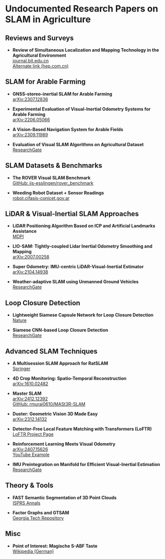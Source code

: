 # Undocumented Research Papers on SLAM in Agriculture

## Reviews and Surveys

- **Review of Simultaneous Localization and Mapping Technology in the Agricultural Environment**  
  [journal.bit.edu.cn](https://journal.bit.edu.cn/jbit/en/article/doi/10.15918/j.jbit1004-0579.2023.015?viewType=HTML)  
  [Alternate link (hep.com.cn)](https://journal.hep.com.cn/jbit/EN/10.15918/j.jbit1004-0579.2023.015)

## SLAM for Arable Farming

- **GNSS-stereo-inertial SLAM for Arable Farming**  
  [arXiv:2307.12836](https://arxiv.org/abs/2307.12836)
  
- **Experimental Evaluation of Visual-Inertial Odometry Systems for Arable Farming**  
  [arXiv:2206.05066](https://arxiv.org/abs/2206.05066)

- **A Vision-Based Navigation System for Arable Fields**  
  [arXiv:2309.11989](https://arxiv.org/abs/2309.11989)

- **Evaluation of Visual SLAM Algorithms on Agricultural Dataset**  
  [ResearchGate](https://www.researchgate.net/publication/343402703_Evaluation_of_Visual_SLAM_Algorithms_on_Agricultural_Dataset)

## SLAM Datasets & Benchmarks

- **The ROVER Visual SLAM Benchmark**  
  [GitHub: iis-esslingen/rover_benchmark](https://github.com/iis-esslingen/rover_benchmark?tab=readme-ov-file)

- **Weeding Robot Dataset + Sensor Readings**  
  [robot.cifasis-conicet.gov.ar](https://robot.cifasis-conicet.gov.ar/index.php/P%C3%A1gina_principal)

## LiDAR & Visual-Inertial SLAM Approaches

- **LiDAR Positioning Algorithm Based on ICP and Artificial Landmarks Assistance**  
  [MDPI](https://www.mdpi.com/1424-8220/21/21/7141)

- **LIO-SAM: Tightly-coupled Lidar Inertial Odometry Smoothing and Mapping**  
  [arXiv:2007.00258](https://arxiv.org/abs/2007.00258)

- **Super Odometry: IMU-centric LiDAR-Visual-Inertial Estimator**  
  [arXiv:2104.14938](https://arxiv.org/pdf/2104.14938)

- **Weather-adaptive SLAM using Unmanned Ground Vehicles**  
  [ResearchGate](https://www.researchgate.net/publication/378435008_Weather-adaptive_slam_using_unmanned_ground_vehicles)

## Loop Closure Detection

- **Lightweight Siamese Capsule Network for Loop Closure Detection**  
  [Nature](https://www.nature.com/articles/s41598-025-90511-4)

- **Siamese CNN-based Loop Closure Detection**  
  [ResearchGate](https://www.researchgate.net/publication/359809166_Loop_Closure_Detection_for_SLAM_Based_on_Siamese_Convolutional_Neural_Network)

## Advanced SLAM Techniques

- **A Multisession SLAM Approach for RatSLAM**  
  [Springer](https://link.springer.com/article/10.1007/s10846-023-01816-3)

- **4D Crop Monitoring: Spatio-Temporal Reconstruction**  
  [arXiv:1610.02482](https://arxiv.org/abs/1610.02482)

- **Master SLAM**  
  [arXiv:2412.12392](https://arxiv.org/abs/2412.12392)  
  [GitHub: rmurai0610/MASt3R-SLAM](https://github.com/rmurai0610/MASt3R-SLAM)

- **Duster: Geometric Vision 3D Made Easy**  
  [arXiv:2312.14132](https://arxiv.org/abs/2312.14132)

- **Detector-Free Local Feature Matching with Transformers (LoFTR)**  
  [LoFTR Project Page](https://zju3dv.github.io/loftr/)

- **Reinforcement Learning Meets Visual Odometry**  
  [arXiv:2407.15626](https://arxiv.org/abs/2407.15626)  
  [YouTube Example](https://www.youtube.com/watch?v=pt6yPTdQd6M&t=1s)

- **IMU Preintegration on Manifold for Efficient Visual-Inertial Estimation**  
  [ResearchGate](https://www.researchgate.net/publication/314578434_IMU_Preintegration_on_Manifold_for_Efficient_Visual-Inertial_Maximum-a-Posteriori_Estimation)

## Theory & Tools

- **FAST Semantic Segmentation of 3D Point Clouds**  
  [ISPRS Annals](https://isprs-annals.copernicus.org/articles/III-3/177/2016/)

- **Factor Graphs and GTSAM**  
  [Georgia Tech Repository](https://repository.gatech.edu/entities/publication/0c2ac17c-1df4-48fe-8532-8f746868934a)

## Misc

- **Point of Interest: Magische S-ABF Taste**  
  [Wikipedia (German)](https://de.wikipedia.org/wiki/Magische_S-Abf-Taste)
